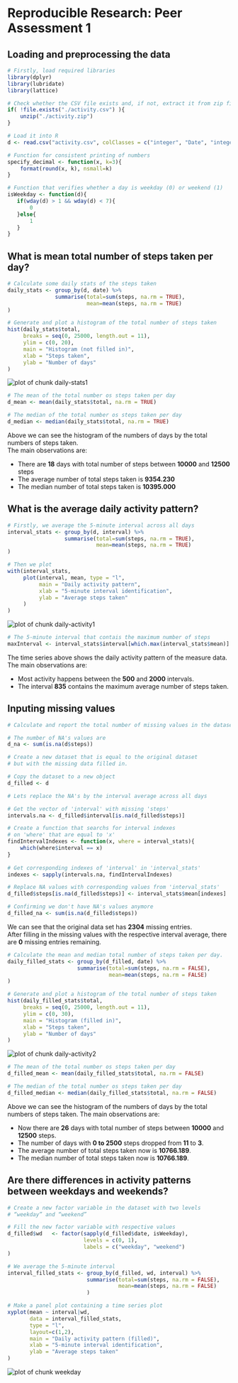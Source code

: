 Reproducible Research: Peer Assessment 1
==========================================

## Loading and preprocessing the data


```r
# Firstly, load required libraries
library(dplyr)
library(lubridate)
library(lattice)

# Check whether the CSV file exists and, if not, extract it from zip file
if( !file.exists("./activity.csv") ){
    unzip("./activity.zip")
}

# Load it into R
d <- read.csv("activity.csv", colClasses = c("integer", "Date", "integer"))

# Function for consistent printing of numbers
specify_decimal <- function(x, k=3){
    format(round(x, k), nsmall=k)
}

# Function that verifies whether a day is weekday (0) or weekend (1)
isWeekday <- function(d){
   if(wday(d) > 1 && wday(d) < 7){
       0
   }else{
       1
   }
}
```

## What is mean total number of steps taken per day?


```r
# Calculate some daily stats of the steps taken
daily_stats <- group_by(d, date) %>%
               summarise(total=sum(steps, na.rm = TRUE),
                         mean=mean(steps, na.rm = TRUE)
)

# Generate and plot a histogram of the total number of steps taken
hist(daily_stats$total,
     breaks = seq(0, 25000, length.out = 11),
     ylim = c(0, 20),
     main = "Histogram (not filled in)", 
     xlab = "Steps taken", 
     ylab = "Number of days"
)
```

![plot of chunk daily-stats1](figure/daily-stats1-1.png)

```r
# The mean of the total number os steps taken per day
d_mean <- mean(daily_stats$total, na.rm = TRUE)

# The median of the total number os steps taken per day
d_median <- median(daily_stats$total, na.rm = TRUE)
```

Above we can see the histogram of the numbers of days by the total numbers
of steps taken.  
The main observations are:  

+ There are **18** days with total number of steps
between **10000** and **12500** steps  
+ The average number of total steps taken is **9354.230**  
+ The median number of total steps taken is **10395.000**  

## What is the average daily activity pattern?


```r
# Firstly, we average the 5-minute interval across all days
interval_stats <- group_by(d, interval) %>%
                  summarise(total=sum(steps, na.rm = TRUE),
                            mean=mean(steps, na.rm = TRUE)
)

# Then we plot
with(interval_stats,
     plot(interval, mean, type = "l",
          main = "Daily activity pattern",
          xlab = "5-minute interval identification",
          ylab = "Average steps taken"
     )
)
```

![plot of chunk daily-activity1](figure/daily-activity1-1.png)

```r
# The 5-minute interval that contais the maximum number of steps
maxInterval <- interval_stats$interval[which.max(interval_stats$mean)]
```

The time series above shows the daily activity pattern of the measure data.
The main observations are:  

+ Most activity happens between the **500** and **2000** intervals.  
+ The interval **835** contains the maximum average number
  of steps taken.  

## Inputing missing values


```r
# Calculate and report the total number of missing values in the dataset

# The number of NA's values are
d_na <- sum(is.na(d$steps))

# Create a new dataset that is equal to the original dataset
# but with the missing data filled in.

# Copy the dataset to a new object
d_filled <- d

# Lets replace the NA's by the interval average across all days

# Get the vector of 'interval' with missing 'steps'
intervals.na <- d_filled$interval[is.na(d_filled$steps)]

# Create a function that searchs for interval indexes
# on 'where' that are equal to 'x'
findIntervalIndexes <- function(x, where = interval_stats){
    which(where$interval == x)
}
    
# Get corresponding indexes of 'interval' in 'interval_stats'
indexes <- sapply(intervals.na, findIntervalIndexes)

# Replace NA values with corresponding values from 'interval_stats'
d_filled$steps[is.na(d_filled$steps)] <- interval_stats$mean[indexes]

# Confirming we don't have NA's values anymore
d_filled_na <- sum(is.na(d_filled$steps))
```

We can see that the original data set has **2304** missing entries.  
After filling in the missing values with the respective interval average,
there are **0** missing entries remaining.


```r
# Calculate the mean and median total number of steps taken per day.
daily_filled_stats <- group_by(d_filled, date) %>%
                      summarise(total=sum(steps, na.rm = FALSE),
                                mean=mean(steps, na.rm = FALSE)
)

# Generate and plot a histogram of the total number of steps taken
hist(daily_filled_stats$total,
     breaks = seq(0, 25000, length.out = 11),
     ylim = c(0, 30),
     main = "Histogram (filled in)", 
     xlab = "Steps taken", 
     ylab = "Number of days"
)
```

![plot of chunk daily-activity2](figure/daily-activity2-1.png)

```r
# The mean of the total number os steps taken per day
d_filled_mean <- mean(daily_filled_stats$total, na.rm = FALSE)

# The median of the total number os steps taken per day
d_filled_median <- median(daily_filled_stats$total, na.rm = FALSE)
```

Above we can see the histogram of the numbers of days by the total numbers
of steps taken. The main observations are:  

+ Now there are **26** days with total number of steps
between **10000** and **12500** steps.  
+ The number of days with **0 to 2500** steps dropped from **11** to **3**.
+ The average number of total steps taken now is
**10766.189**.  
+ The median number of total steps taken now is
**10766.189**.  

## Are there differences in activity patterns between weekdays and weekends?


```r
# Create a new factor variable in the dataset with two levels
# “weekday” and “weekend”

# Fill the new factor variable with respective values
d_filled$wd   <- factor(sapply(d_filled$date, isWeekday),
                        levels = c(0, 1),
                        labels = c("weekday", "weekend")
)

# We average the 5-minute interval 
interval_filled_stats <- group_by(d_filled, wd, interval) %>%
                         summarise(total=sum(steps, na.rm = FALSE),
                                   mean=mean(steps, na.rm = FALSE)
                         )

# Make a panel plot containing a time series plot
xyplot(mean ~ interval|wd,
       data = interval_filled_stats,
       type = "l",
       layout=c(1,2),
       main = "Daily activity pattern (filled)",
       xlab = "5-minute interval identification",
       ylab = "Average steps taken"
)
```

![plot of chunk weekday](figure/weekday-1.png)
